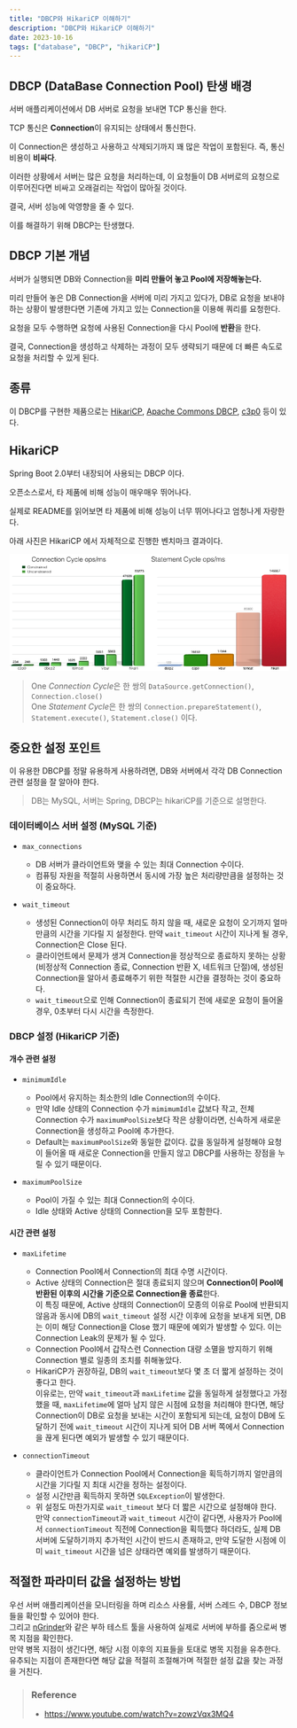 ```yaml
---
title: "DBCP와 HikariCP 이해하기"
description: "DBCP와 HikariCP 이해하기"
date: 2023-10-16
tags: ["database", "DBCP", "hikariCP"]
---
```


## DBCP (DataBase Connection Pool) 탄생 배경

서버 애플리케이션에서 DB 서버로 요청을 보내면 TCP 통신을 한다.

TCP 통신은 **Connection**이 유지되는 상태에서 통신한다.

이 Connection은 생성하고 사용하고 삭제되기까지 꽤 많은 작업이 포함된다. 즉, 통신 비용이 **비싸다**.

이러한 상황에서 서버는 많은 요청을 처리하는데, 이 요청들이 DB 서버로의 요청으로 이루어진다면 비싸고 오래걸리는 작업이 많아질 것이다.

결국, 서버 성능에 악영향을 줄 수 있다.

이를 해결하기 위해 DBCP는 탄생했다.

## DBCP 기본 개념

서버가 실행되면 DB와 Connection을 **미리 만들어 놓고 Pool에 저장해놓는다.**

미리 만들어 놓은 DB Connection을 서버에 미리 가지고 있다가, DB로 요청을 보내야 하는 상황이 발생한다면 기존에 가지고 있는 Connection을 이용해 쿼리를 요청한다.

요청을 모두 수행하면 요청에 사용된 Connection을 다시 Pool에 **반환**을 한다. 

결국, Connection을 생성하고 삭제하는 과정이 모두 생략되기 때문에 더 빠른 속도로 요청을 처리할 수 있게 된다.

## 종류

이 DBCP를 구현한 제품으로는 [HikariCP](https://github.com/brettwooldridge/HikariCP), [Apache Commons DBCP](https://commons.apache.org/proper/commons-dbcp/), [c3p0](https://github.com/swaldman/c3p0) 등이 있다.

## HikariCP

Spring Boot 2.0부터 내장되어 사용되는 DBCP 이다.

오픈소스로서, 타 제품에 비해 성능이 매우매우 뛰어나다.

실제로 README를 읽어보면 타 제품에 비해 성능이 너무 뛰어나다고 엄청나게 자랑한다.

아래 사진은 HikariCP 에서 자체적으로 진행한 벤치마크 결과이다. 

![자체 벤치마크 결과](result_of_benchmark.png)

> One *Connection Cycle*은 한 쌍의 `DataSource.getConnection()`, `Connection.close()`<br>
> One *Statement Cycle*은 한 쌍의 `Connection.prepareStatement()`, `Statement.execute()`, `Statement.close()` 이다.

## 중요한 설정 포인트

이 유용한 DBCP를 정말 유용하게 사용하려면, DB와 서버에서 각각 DB Connection 관련 설정을 잘 알아야 한다.

> DB는 MySQL, 서버는 Spring, DBCP는 hikariCP를 기준으로 설명한다.

### 데이터베이스 서버 설정 (MySQL 기준)

- `max_connections`
  - DB 서버가 클라이언트와 맺을 수 있는 최대 Connection 수이다.
  - 컴퓨팅 자원을 적절히 사용하면서 동시에 가장 높은 처리량만큼을 설정하는 것이 중요하다.

- `wait_timeout`
  - 생성된 Connection이 아무 처리도 하지 않을 때, 새로운 요청이 오기까지 얼마만큼의 시간을 기다릴 지 설정한다.
    만약 `wait_timeout` 시간이 지나게 될 경우, Connection은 Close 된다.
  - 클라이언트에서 문제가 생겨 Connection을 정상적으로 종료하지 못하는 상황(비정상적 Connection 종료, Connection 반환 X, 네트워크 단절)에, 생성된 Connection을 알아서 종료해주기 위한 적절한 시간을 결정하는 것이 중요하다.
  - `wait_timeout`으로 인해 Connection이 종료되기 전에 새로운 요청이 들어올 경우, 0초부터 다시 시간을 측정한다.

### DBCP 설정 (HikariCP 기준)

#### 개수 관련 설정

- `minimumIdle`
  - Pool에서 유지하는 최소한의 Idle Connection의 수이다.
  - 만약 Idle 상태의 Connection 수가 `mimimumIdle` 값보다 작고, 전체 Connection 수가 `maximumPoolSize`보다 작은 상황이라면, 신속하게 새로운 Connection을 생성하고 Pool에 추가한다.
  - Default는 `maximumPoolSize`와 동일한 값이다. 값을 동일하게 설정해야 요청이 들어올 때 새로운 Connection을 만들지 않고 DBCP를 사용하는 장점을 누릴 수 있기 때문이다.   

- `maximumPoolSize`
  - Pool이 가질 수 있는 최대 Connection의 수이다.
  - Idle 상태와 Active 상태의 Connection을 모두 포함한다.

#### 시간 관련 설정

- `maxLifetime`
  - Connection Pool에서 Connection의 최대 수명 시간이다.
  - Active 상태의 Connection은 절대 종료되지 않으며 **Connection이 Pool에 반환된 이후의 시간을 기준으로 Connection을 종료**한다.<br>
    이 특징 때문에, Active 상태의 Connection이 모종의 이유로 Pool에 반환되지 않음과 동시에 DB의 `wait_timeout` 설정 시간 이후에 요청을 보내게 되면, DB는 이미 해당 Connection을 Close 했기 때문에 예외가 발생할 수 있다. 이는 Connection Leak의 문제가 될 수 있다. 
  - Connection Pool에서 갑작스런 Connection 대량 소멸을 방지하기 위해 Connection 별로 일종의 조치를 취해놓았다.
  - HikariCP가 권장하길, DB의 `wait_timeout`보다 몇 초 더 짧게 설정하는 것이 좋다고 한다.<br>
    이유로는, 만약 `wait_timeout`과 `maxLifetime` 값을 동일하게 설정했다고 가정했을 때, `maxLifetime`에 얼마 남지 않은 시점에 요청을 처리해야 한다면, 해당 Connection이 DB로 요청을 보내는 시간이 포함되게 되는데, 요청이 DB에 도달하기 전에 `wait_timeout` 시간이 지나게 되어 DB 서버 쪽에서 Connection을 끊게 된다면 예외가 발생할 수 있기 때문이다.

- `connectionTimeout`
  - 클라이언트가 Connection Pool에서 Connection을 획득하기까지 얼만큼의 시간을 기다릴 지 최대 시간을 정하는 설정이다.
  - 설정 시간만큼 획득하지 못하면 `SQLException`이 발생한다.
  - 위 설정도 마찬가지로 `wait_timeout` 보다 더 짧은 시간으로 설정해야 한다.<br>
    만약 `connectionTimeout`과 `wait_timeout` 시간이 같다면, 사용자가 Pool에서 `connectionTimeout` 직전에 Connection을 획득했다 하더라도, 실제 DB 서버에 도달하기까지 추가적인 시간이 반드시 존재하고, 만약 도달한 시점에 이미 `wait_timeout` 시간을 넘은 상태라면 예외를 발생하기 때문이다.

## 적절한 파라미터 값을 설정하는 방법

우선 서버 애플리케이션을 모니터링을 하며 리소스 사용률, 서버 스레드 수, DBCP 정보들을 확인할 수 있어야 한다.<br>
그리고 [nGrinder](https://naver.github.io/ngrinder/)와 같은 부하 테스트 툴을 사용하여 실제로 서버에 부하를 줌으로써 병목 지점을 확인한다.<br>
만약 병목 지점이 생긴다면, 해당 시점 이후의 지표들을 토대로 병목 지점을 유추한다.<br>
유추되는 지점이 존재한다면 해당 값을 적절히 조절해가며 적절한 설정 값을 찾는 과정을 거친다.

> ### Reference
> - https://www.youtube.com/watch?v=zowzVqx3MQ4